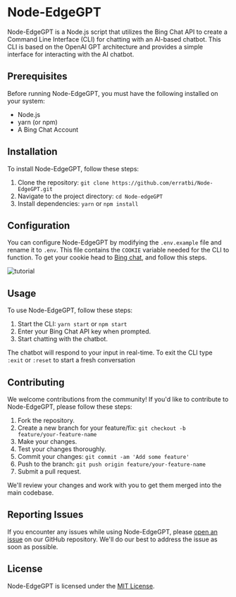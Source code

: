 Node-EdgeGPT
============

Node-EdgeGPT is a Node.js script that utilizes the Bing Chat API to create a Command Line Interface (CLI) for chatting with an AI-based chatbot. This CLI is based on the OpenAI GPT architecture and provides a simple interface for interacting with the AI chatbot.

Prerequisites
-------------

Before running Node-EdgeGPT, you must have the following installed on your system:

-   Node.js
-   yarn (or npm)
-   A Bing Chat Account

Installation
------------

To install Node-EdgeGPT, follow these steps:

1.  Clone the repository: `git clone https://github.com/erratbi/Node-EdgeGPT.git`
2.  Navigate to the project directory: `cd Node-edgeGPT`
3.  Install dependencies: `yarn` or `npm install`


Configuration
-------------

You can configure Node-EdgeGPT by modifying the `.env.example` file and rename it to `.env`. This file contains the `COOKIE` variable needed for the CLI to function.
To get your cookie head to [Bing chat](https://bing.com/chat), and follow this steps.

![tutorial](https://images2.imgbox.com/c7/e6/HS4WhELy_o.gif)


Usage
-----

To use Node-EdgeGPT, follow these steps:

1.  Start the CLI: `yarn start` or `npm start`
2.  Enter your Bing Chat API key when prompted.
3.  Start chatting with the chatbot.

The chatbot will respond to your input in real-time. To exit the CLI type `:exit` or `:reset` to start a fresh conversation


Contributing
------------

We welcome contributions from the community! If you'd like to contribute to Node-EdgeGPT, please follow these steps:

1.  Fork the repository.
2.  Create a new branch for your feature/fix: `git checkout -b feature/your-feature-name`
3.  Make your changes.
4.  Test your changes thoroughly.
5.  Commit your changes: `git commit -am 'Add some feature'`
6.  Push to the branch: `git push origin feature/your-feature-name`
7.  Submit a pull request.

We'll review your changes and work with you to get them merged into the main codebase.

Reporting Issues
----------------

If you encounter any issues while using Node-EdgeGPT, please [open an issue](https://github.com/erratbi/Node-EdgeGPT/issues/new) on our GitHub repository. We'll do our best to address the issue as soon as possible.

License
-------

Node-EdgeGPT is licensed under the [MIT License](./LICENSE).